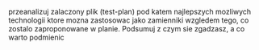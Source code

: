 przeanalizuj zalaczony plik (test-plan) pod katem najlepszych mozliwych technologii ktore mozna zastosowac jako zamienniki wzgledem tego, co zostalo zaproponowane w planie.
Podsumuj z czym sie zgadzasz, a co warto podmienic